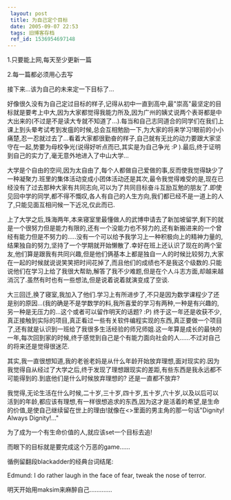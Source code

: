 ```yaml
---
 layout: post
 title: 为自己定个目标
 date: 2005-09-07 22:53
 tags: 旧博客存档
 ref_id: 1536954697148
---
```

1.只要能上网,每天至少更新一篇

2.每一篇都必须用心去写



接下来...该为自己的未来定一下目标了...



好像很久没有为自己定过目标的样子,记得从初中一直到高中,最"崇高"最坚定的目标就是要考上中大,因为大家都觉得我能力所及,因为广州的姨丈说两个表哥都是中大出来的(不过是不是读大专就不知道了...).每当和自己志同道合的同学们在我们上课上到头晕考试考到发瘟的时候,总会互相勉励一下,为大家的将来学习!眼前的小小痛楚,忍一忍就过去了...看着大家都很勤奋的样子,自己就有无比的动力要跟大家坚守在一起,势要为母校争光(说得好听点而已,其实是为自己争光
:P ).最后,终于证明到自己的实力了,毫无意外地进入了中山大学...



大学是个自由的空间,因为太自由了,每个人都做自己爱做的事,反而使我觉得缺少了一种凝聚力.班里的集体活动变成小团体活动还是其次,最令我觉得难受的是,现在已经没有了过去那种大家有共同志向,可以为了共同目标奋斗互励互勉的朋友了.即使见回中学的同学,都不得不慨叹,各人有自己的人生方向,我们都已经不是一道上的人了,只能见面互相问候一下近况,仅此而已.



上了大学之后,珠海两年,本来寝室里最懂做人的武博申请去了新加坡留学,剩下的就是一个很努力但是能力有限的,还有一个没能力也不努力的,还有新搬进来的一个曾经有能力但是不努力的.....没有一个可以给予我学习上一种积极向上的精神力量的,结果独自的努力,坚持了一个学期就开始懒散了.幸好在班上还认识了现在的两个室友,他们算是跟我有共同兴趣,但是他们俩基本上都是独自一人的时候比较努力,大家在一起的时候就说说笑笑把时间花掉了,而且他们的成绩也不是我这个级数的.只能说他们在学习上给了我很大帮助,解答了我不少难题,但是在个人斗志方面,却越来越消沉了.虽然有时也有一些想法,但是说着说着就演变成了空谈.



大三回迁,换了寝室,我加入了他们.学习上有所进步了,不只是因为数学课程少了还是别的原因...(我的确是不是学数学的料,我所喜爱的学习有两种,一种是有兴趣的,另一种是无压力的...这个或者可以留作明天的话题?
:P)
终于这一年还是收获不少,真正接触到实际的项目,真正看过一些有关软件编程实现的东西,真正要做一个项目了,还有就是认识到一班给了我很多生活经验的师兄师姐.这一年算是成长的最快的一年,每次回到家的时候,终于感觉到自己是个有能力面向社会的人......不过对自己的将来还是觉得很迷茫.



其实,我一直很想知道,我的老爸老妈是从什么年龄开始放弃理想,面对现实的.因为我觉得自从经过了大学之后,终于发现了理想跟现实的差距,有些东西是我永远都不可能得到的.到底他们是什么时候放弃理想的?
还是一直都不放弃?



我觉得,无论生活在什么时候,二十岁,三十岁,四十岁,五十岁,六十岁,以及以后可以活到的年龄,都应该有理想,有一样很想追求的东西,因为这才是活着的希望,是生命的价值,是使自己继续留在世上的理由!就像在<>里面的男主角的那一句话"Dignity!
Always Dignity!..."



为了成为一个有生命价值的人,就应该set一个目标去追!

而眼下的目标就是要完成这个万恶的game......



循例留翻段blackadder的经典台词结尾:

Edmund:  I do rather laugh in the face of fear, tweak the nose of terror.



明天开始用maksim来麻醉自己.............



